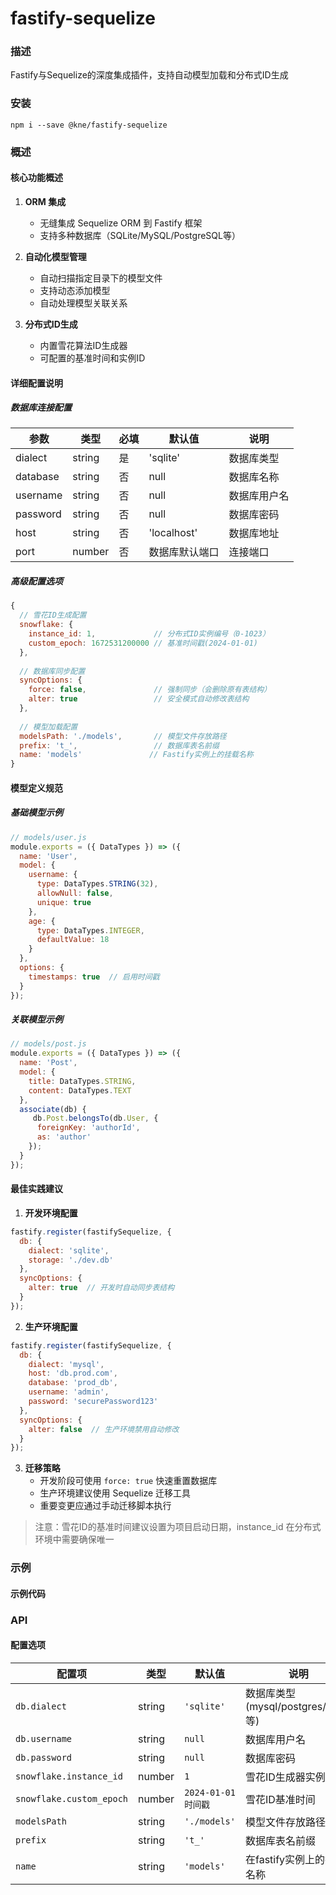
# fastify-sequelize


### 描述

Fastify与Sequelize的深度集成插件，支持自动模型加载和分布式ID生成


### 安装

```shell
npm i --save @kne/fastify-sequelize
```


### 概述

#### 核心功能概述

1. **ORM 集成**  
   - 无缝集成 Sequelize ORM 到 Fastify 框架
   - 支持多种数据库（SQLite/MySQL/PostgreSQL等）

2. **自动化模型管理**  
   - 自动扫描指定目录下的模型文件
   - 支持动态添加模型
   - 自动处理模型关联关系

3. **分布式ID生成**  
   - 内置雪花算法ID生成器
   - 可配置的基准时间和实例ID

#### 详细配置说明

##### 数据库连接配置

| 参数 | 类型 | 必填 | 默认值 | 说明 |
|------|------|------|--------|------|
| dialect | string | 是 | 'sqlite' | 数据库类型 |
| database | string | 否 | null | 数据库名称 |
| username | string | 否 | null | 数据库用户名 |
| password | string | 否 | null | 数据库密码 |
| host | string | 否 | 'localhost' | 数据库地址 |
| port | number | 否 | 数据库默认端口 | 连接端口 |

##### 高级配置选项

```javascript
{
  // 雪花ID生成配置
  snowflake: {
    instance_id: 1,             // 分布式ID实例编号（0-1023）
    custom_epoch: 1672531200000 // 基准时间戳(2024-01-01)
  },
  
  // 数据库同步配置
  syncOptions: {                
    force: false,               // 强制同步（会删除原有表结构）
    alter: true                 // 安全模式自动修改表结构
  },
  
  // 模型加载配置
  modelsPath: './models',       // 模型文件存放路径
  prefix: 't_',                 // 数据库表名前缀
  name: 'models'               // Fastify实例上的挂载名称
}
```

#### 模型定义规范

##### 基础模型示例
```javascript
// models/user.js
module.exports = ({ DataTypes }) => ({
  name: 'User',
  model: {
    username: {
      type: DataTypes.STRING(32),
      allowNull: false,
      unique: true
    },
    age: {
      type: DataTypes.INTEGER,
      defaultValue: 18
    }
  },
  options: {
    timestamps: true  // 启用时间戳
  }
});
```

##### 关联模型示例
```javascript
// models/post.js
module.exports = ({ DataTypes }) => ({
  name: 'Post',
  model: {
    title: DataTypes.STRING,
    content: DataTypes.TEXT
  },
  associate(db) {
     db.Post.belongsTo(db.User, { 
      foreignKey: 'authorId',
      as: 'author'
    });
  }
});
```

#### 最佳实践建议

1. **开发环境配置**
```javascript
fastify.register(fastifySequelize, {
  db: {
    dialect: 'sqlite',
    storage: './dev.db'
  },
  syncOptions: {
    alter: true  // 开发时自动同步表结构
  }
});
```

2. **生产环境配置**
```javascript
fastify.register(fastifySequelize, {
  db: {
    dialect: 'mysql',
    host: 'db.prod.com',
    database: 'prod_db',
    username: 'admin',
    password: 'securePassword123'
  },
  syncOptions: {
    alter: false  // 生产环境禁用自动修改
  }
});
```

3. **迁移策略**
   - 开发阶段可使用 `force: true` 快速重置数据库
   - 生产环境建议使用 Sequelize 迁移工具
   - 重要变更应通过手动迁移脚本执行

> 注意：雪花ID的基准时间建议设置为项目启动日期，instance_id 在分布式环境中需要确保唯一


### 示例

#### 示例代码



### API

#### 配置选项

| 配置项 | 类型 | 默认值 | 说明 |
|--------|------|--------|------|
| `db.dialect` | string | `'sqlite'` | 数据库类型 (mysql/postgres/sqlite等) |
| `db.username` | string | `null` | 数据库用户名 |
| `db.password` | string | `null` | 数据库密码 |
| `snowflake.instance_id` | number | `1` | 雪花ID生成器实例ID |
| `snowflake.custom_epoch` | number | `2024-01-01时间戳` | 雪花ID基准时间 |
| `modelsPath` | string | `'./models'` | 模型文件存放路径 |
| `prefix` | string | `'t_'` | 数据库表名前缀 |
| `name` | string | `'models'` | 在fastify实例上的挂载名称 |
